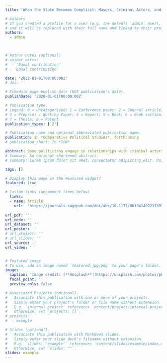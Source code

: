 ```yaml
---
title: 'When the State Becomes Complicit: Mayors, Criminal Actors, and the Deliberate Weakening of the Local State in Colombia'

# Authors
# If you created a profile for a user (e.g. the default `admin` user), write the username (folder name) here
# and it will be replaced with their full name and linked to their profile.
authors:
  - admin
 


# Author notes (optional)
# author_notes:
#  - 'Equal contribution'
# - 'Equal contribution'

date: '2022-01-01T00:00:00Z'
# doi: ''

# Schedule page publish date (NOT publication's date).
publishDate: '2020-01-01T00:00:00Z'

# Publication type.
# Legend: 0 = Uncategorized; 1 = Conference paper; 2 = Journal article;
# 3 = Preprint / Working Paper; 4 = Report; 5 = Book; 6 = Book section;
# 7 = Thesis; 8 = Patent
publication_types: ['2']

# Publication name and optional abbreviated publication name.
publication: In *Comparative Political Studies*, forthcoming
# publication_short: In *ICW*

abstract: Some politicians engage in relationships with criminal actors in pursuit of mutual interests. How does their rise to power affect state capacity? I focus on one of Colombia’s worst episodes of criminal politics to understand how the victory of paramilitary-friendly mayors impacted subnational taxation. Focusing on close races, I find that the victory of a paramilitary-friendly mayor in 2007 led to a substantive drop in property taxation in subsequent years. I argue that criminal collusion allows politicians and criminals to accumulate wealth and political power, but doing so requires them to deliberately undermine local state institutions. Indeed, the evidence suggests that municipalities governed by paramilitary-friendly politicians experienced a weakening of property rights, the worsening of local judicial institutions, and an alteration of the electoral playing field. Rather than a mere consequence of criminal collusion, state weakening is a politically strategic decision that serves the interests of both criminals and politicians.
# Summary. An optional shortened abstract.
# summary: Lorem ipsum dolor sit amet, consectetur adipiscing elit. Duis posuere tellus ac convallis placerat. Proin tincidunt magna sed ex sollicitudin condimentum.

tags: []

# Display this page in the Featured widget?
featured: true

# Custom links (uncomment lines below)
  links: 
  - name: Article
    url:  'https://journals.sagepub.com/doi/abs/10.1177/00104140221139380'
    
url_pdf: ''
url_code: ''
url_dataset: ''
url_poster: ''
# url_project: ''
# url_slides: ''
url_source: ''
url_video: ''


# Featured image
# To use, add an image named `featured.jpg/png` to your page's folder.
image:
  caption: 'Image credit: [**Unsplash**](https://unsplash.com/photos/pLCdAaMFLTE)'
  focal_point: ''
  preview_only: false

# Associated Projects (optional).
#   Associate this publication with one or more of your projects.
#   Simply enter your project's folder or file name without extension.
#   E.g. `internal-project` references `content/project/internal-project/index.md`.
#   Otherwise, set `projects: []`.
# projects:
#  - example

# Slides (optional).
#   Associate this publication with Markdown slides.
#   Simply enter your slide deck's filename without extension.
#   E.g. `slides: "example"` references `content/slides/example/index.md`.
#   Otherwise, set `slides: ""`.
slides: example
---
```

